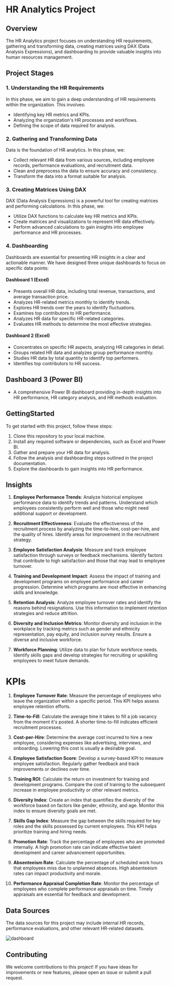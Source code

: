 

# HR Analytics Project

## Overview

The HR Analytics project focuses on understanding HR requirements, gathering and transforming data, creating matrices using DAX (Data Analysis Expressions), and dashboarding to provide valuable insights into human resources management.

## Project Stages

### 1. Understanding the HR Requirements

In this phase, we aim to gain a deep understanding of HR requirements within the organization. This involves:

- Identifying key HR metrics and KPIs.
- Analyzing the organization's HR processes and workflows.
- Defining the scope of data required for analysis.

### 2. Gathering and Transforming Data

Data is the foundation of HR analytics. In this phase, we:

- Collect relevant HR data from various sources, including employee records, performance evaluations, and recruitment data.
- Clean and preprocess the data to ensure accuracy and consistency.
- Transform the data into a format suitable for analysis.

### 3. Creating Matrices Using DAX

DAX (Data Analysis Expressions) is a powerful tool for creating matrices and performing calculations. In this phase, we:

- Utilize DAX functions to calculate key HR metrics and KPIs.
- Create matrices and visualizations to represent HR data effectively.
- Perform advanced calculations to gain insights into employee performance and HR processes.

### 4. Dashboarding

Dashboards are essential for presenting HR insights in a clear and actionable manner. We have designed three unique dashboards to focus on specific data points:

#### Dashboard 1 (Excel)

- Presents overall HR data, including total revenue, transactions, and average transaction price.
- Analyzes HR-related metrics monthly to identify trends.
- Explores HR trends over the years to identify fluctuations.
- Examines top contributors to HR performance.
- Analyzes HR data for specific HR-related categories.
- Evaluates HR methods to determine the most effective strategies.

#### Dashboard 2 (Excel)

- Concentrates on specific HR aspects, analyzing HR categories in detail.
- Groups related HR data and analyzes group performance monthly.
- Studies HR data by total quantity to identify top performers.
- Identifies top contributors to HR success.

## Dashboard 3 (Power BI)

- A comprehensive Power BI dashboard providing in-depth insights into HR performance, HR category analysis, and HR methods evaluation.

## GettingStarted

To get started with this project, follow these steps:

1. Clone this repository to your local machine.
2. Install any required software or dependencies, such as Excel and Power BI.
3. Gather and prepare your HR data for analysis.
4. Follow the analysis and dashboarding steps outlined in the project documentation.
5. Explore the dashboards to gain insights into HR performance.




## Insights

1. **Employee Performance Trends**: Analyze historical employee performance data to identify trends and patterns. Understand which employees consistently perform well and those who might need additional support or development.

2. **Recruitment Effectiveness**: Evaluate the effectiveness of the recruitment process by analyzing the time-to-hire, cost-per-hire, and the quality of hires. Identify areas for improvement in the recruitment strategy.

3. **Employee Satisfaction Analysis**: Measure and track employee satisfaction through surveys or feedback mechanisms. Identify factors that contribute to high satisfaction and those that may lead to employee turnover.

4. **Training and Development Impact**: Assess the impact of training and development programs on employee performance and career progression. Determine which programs are most effective in enhancing skills and knowledge.

5. **Retention Analysis**: Analyze employee turnover rates and identify the reasons behind resignations. Use this information to implement retention strategies and reduce attrition.

6. **Diversity and Inclusion Metrics**: Monitor diversity and inclusion in the workplace by tracking metrics such as gender and ethnicity representation, pay equity, and inclusion survey results. Ensure a diverse and inclusive workforce.

7. **Workforce Planning**: Utilize data to plan for future workforce needs. Identify skills gaps and develop strategies for recruiting or upskilling employees to meet future demands.

# KPIs

1. **Employee Turnover Rate**: Measure the percentage of employees who leave the organization within a specific period. This KPI helps assess employee retention efforts.

2. **Time-to-Fill**: Calculate the average time it takes to fill a job vacancy from the moment it's posted. A shorter time-to-fill indicates efficient recruitment processes.

3. **Cost-per-Hire**: Determine the average cost incurred to hire a new employee, considering expenses like advertising, interviews, and onboarding. Lowering this cost is usually a desirable goal.

4. **Employee Satisfaction Score**: Develop a survey-based KPI to measure employee satisfaction. Regularly gather feedback and track improvements or declines over time.

5. **Training ROI**: Calculate the return on investment for training and development programs. Compare the cost of training to the subsequent increase in employee productivity or other relevant metrics.

6. **Diversity Index**: Create an index that quantifies the diversity of the workforce based on factors like gender, ethnicity, and age. Monitor this index to ensure diversity goals are met.

7. **Skills Gap Index**: Measure the gap between the skills required for key roles and the skills possessed by current employees. This KPI helps prioritize training and hiring needs.

8. **Promotion Rate**: Track the percentage of employees who are promoted internally. A high promotion rate can indicate effective talent development and career advancement opportunities.

9. **Absenteeism Rate**: Calculate the percentage of scheduled work hours that employees miss due to unplanned absences. High absenteeism rates can impact productivity and morale.

10. **Performance Appraisal Completion Rate**: Monitor the percentage of employees who complete performance appraisals on time. Timely appraisals are essential for feedback and development.


## Data Sources

The data sources for this project may include internal HR records, performance evaluations, and other relevant HR-related datasets.

![dashboard](https://github.com/karimdiab97/HR-Analytics-Atliq-masked/assets/101432419/8f75f2ad-137b-4a59-a85f-f3b1f6a9dcb4)



## Contributing

We welcome contributions to this project! If you have ideas for improvements or new features, please open an issue or submit a pull request.


